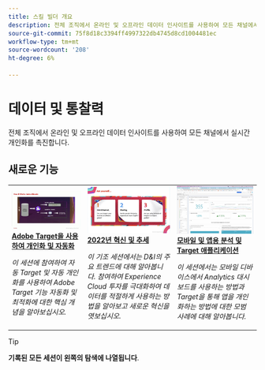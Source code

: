```yaml
---
title: 스킬 빌더 개요
description: 전체 조직에서 온라인 및 오프라인 데이터 인사이트를 사용하여 모든 채널에서 실시간 개인화를 촉진합니다.
source-git-commit: 75f8d18c3394ff4997322db4745d8cd1004481ec
workflow-type: tm+mt
source-wordcount: '208'
ht-degree: 6%

---
```


# 데이터 및 통찰력

전체 조직에서 온라인 및 오프라인 데이터 인사이트를 사용하여 모든 채널에서 실시간 개인화를 촉진합니다.

## 새로운 기능

<table>
<tr>
  <td>
    <a href="https://experienceleague.adobe.com/docs/events//data-and-insights/2022/personalize.html">
      <img alt="Adobe Target을 사용하여 개인화 및 자동화" src="assets/343821.jpeg" />
    </a>
     <div>
      <a href="https://experienceleague.adobe.com/docs/events//data-and-insights/2022/personalize.html">
        <strong>Adobe Target을 사용하여 개인화 및 자동화</strong>
      </a>
    </div>
    <p>
    <em>이 세션에 참여하여 자동 Target 및 자동 개인화를 사용하여 Adobe Target 기능 자동화 및 최적화에 대한 핵심 개념을 알아보십시오.</em>
    <p>
  </td>
  <td>
    <a href="https://experienceleague.adobe.com/docs/events//data-and-insights/2022/innovations.html">
      <img alt="2022년 혁신 및 추세" src="assets/343818.jpeg" />
    </a>
     <div>
      <a href="https://experienceleague.adobe.com/docs/events//data-and-insights/2022/innovations.html">
        <strong>2022년 혁신 및 추세</strong>
      </a>
    </div>
    <p>
    <em>이 기조 세션에서는 D&amp;I의 주요 트렌드에 대해 알아봅니다. 참여하여 Experience Cloud 투자를 극대화하여 데이터를 적절하게 사용하는 방법을 알아보고 새로운 혁신을 엿보십시오.</em>
    <p>
  </td>  
  <td>
    <a href="https://experienceleague.adobe.com/docs/events//data-and-insights/2022/mobile-and-apps.html">
      <img alt="모바일 및 앱용 분석 및 Target 애플리케이션" src="assets/343819.jpeg" />
    </a>
     <div>
      <a href="https://experienceleague.adobe.com/docs/events//data-and-insights/2022/mobile-and-apps.html">
        <strong>모바일 및 앱용 분석 및 Target 애플리케이션</strong>
      </a>
    </div>
    <p>
    <em>이 세션에서는 모바일 디바이스에서 Analytics 대시보드를 사용하는 방법과 Target을 통해 앱을 개인화하는 방법에 대한 모범 사례에 대해 알아봅니다.</em>
    <p>
  </td>
</tr>
</table>

>[!TIP]
>
>**기록된 모든 세션이 왼쪽의 탐색에 나열됩니다**.
